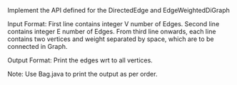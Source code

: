 Implement the API defined for the DirectedEdge and EdgeWeightedDiGraph

Input Format:
First line contains integer V number of Edges.
Second line contains integer E number of Edges.
From third line onwards, each line contains two vertices and weight separated by space, which are to be connected in Graph.
 
Output Format:
Print the edges wrt to all vertices.

Note: Use Bag.java to print the output as per order.

